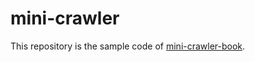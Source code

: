 # mini-crawler

This repository is the sample code of [mini-crawler-book](https://github.com/ShotaroTsuji/mini-crawler-book).
